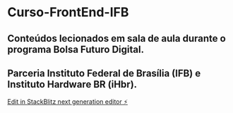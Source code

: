 # Curso-FrontEnd-IFB

## Conteúdos lecionados em sala de aula durante o programa Bolsa Futuro Digital.

## Parceria Instituto Federal de Brasília (IFB) e Instituto Hardware BR (iHbr).

[Edit in StackBlitz next generation editor ⚡️](https://stackblitz.com/~/github.com/Emersontlsd/Curso-FrontEnd-IFB)
